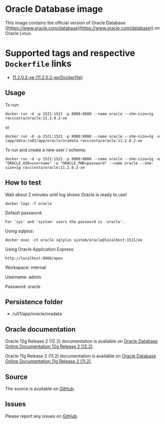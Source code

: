 # Oracle Database image

This image contains the official version of Oracle Database ([https://www.oracle.com/database](https://www.oracle.com/database)) on Oracle Linux.


# Supported tags and respective `Dockerfile` links

-	[11.2.0.2-xe (11.2.0.2-xe/Dockerfile)](https://github.com/racc-costa/dockerfiles/blob/master/oracle/Dockerfile)

## Usage


To run:

	docker run -d -p 1521:1521 -p 8080:8080 --name oracle --shm-size=1g racccosta/oracle:11.2.0.2-xe

or

	docker run -d -p 1521:1521 -p 8080:8080 --name oracle --shm-size=1g -v /app/data:/u01/app/oracle/oradata racccosta/oracle:11.2.0.2-xe

To run and create a new user / schema:

	docker run -d -p 1521:1521 -p 8080:8080 --name oracle --shm-size=1g -e "ORACLE_USR=username" -e "ORACLE_PWD=password" --name oracle --shm-size=1g racccosta/oracle:11.2.0.2-xe



## How to test


Wait about 2 minutes until log shows Oracle is ready to use!

	docker logs -f oracle 	


Default password:

	For 'sys' and 'system' users the password is 'oracle'.

Using sqlplus:

	docker exec -it oracle sqlplus system/oracle@localhost:1521/xe


Using Oracle Application Express:

	http://localhost:8080/apex

Workspace: internal

Username: admin

Password: oracle


## Persistence folder
-	/u01/app/oracle/oradata


## Oracle documentation
Oracle 12g Release 2 (12.2) documentation is avaliable on [Oracle Database Online Documentation 12g Release 2 (12.2)](http://www.oracle.com/technetwork/database/enterprise-edition/documentation/database-093888.html).

Oracle 11g Release 2 (11.2) documentation is available on [Oracle Database Online Documentation 11g Release 2 (11.2)](http://docs.oracle.com/cd/E11882_01/index.htm).


## Source

The source is available on [GitHub](https://github.com/racc-costa/dockerfiles/tree/master/oracle).


## Issues

Please report any issues on [GitHub](https://github.com/racc-costa/dockerfiles/issues).
